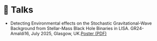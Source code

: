# 👥 Talks
- Detecting Environmental effects on the Stochastic Gravitational-Wave Background from Stellar-Mass Black Hole Binaries in LISA.
GR24-Amaldi16, July 2025, Glasgow, UK.[Poster (PDF)](/CV_Slides_Posters/Env_SGWB_poster_Ran.pdf)
